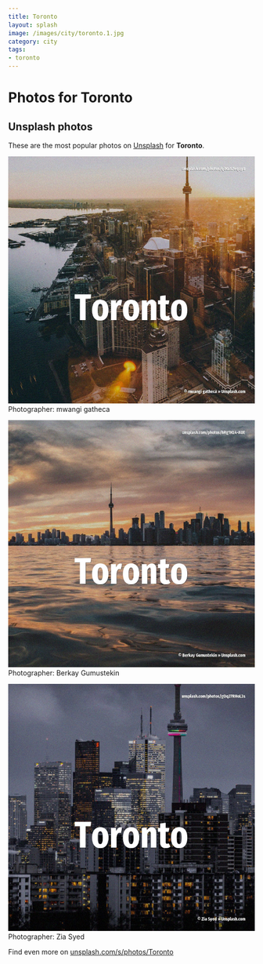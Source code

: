 ```yaml
---
title: Toronto
layout: splash
image: /images/city/toronto.1.jpg
category: city
tags:
- toronto
---
```

# Photos for Toronto
 
## Unsplash photos
These are the most popular photos on [Unsplash](https://unsplash.com) for **Toronto**.
 
![Toronto](/images/city/toronto.1.jpg)
Photographer:  mwangi gatheca
 
![Toronto](/images/city/toronto.2.jpg)
Photographer:  Berkay Gumustekin
 
![Toronto](/images/city/toronto.3.jpg)
Photographer:  Zia Syed
 
Find even more on [unsplash.com/s/photos/Toronto](https://unsplash.com/s/photos/Toronto)
 
